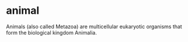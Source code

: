 # animal
Animals (also called Metazoa) are multicellular eukaryotic organisms that form the biological kingdom Animalia.
